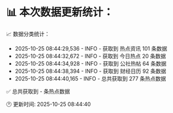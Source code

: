 📊 本次数据更新统计：
==========================

📈 数据分类统计：
- 2025-10-25 08:44:29,536 - INFO - 获取到 热点资讯 101 条数据
- 2025-10-25 08:44:32,672 - INFO - 获取到 今日热点 20 条数据
- 2025-10-25 08:44:34,928 - INFO - 获取到 公社热帖 64 条数据
- 2025-10-25 08:44:38,394 - INFO - 获取到 财经日历 92 条数据
- 2025-10-25 08:44:40,165 - INFO - 总共获取到 277 条热点数据

✅ 总共获取到 - 条热点数据

🕐 更新时间: 2025-10-25 08:44:40
